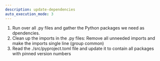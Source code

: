 ```yaml
---
description: update-dependencies
auto_execution_mode: 3
---
```


1) Run over all .py files and gather the Python packages we need as dpendencies.
2) Clean up the imports in the .py files: Remove all unneeded imports and make the imports single line (group common)
3) Read the ./src/pyproject.toml file and update it to contain all packages with pinned version numbers